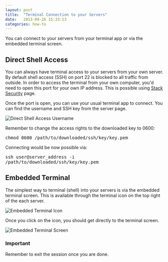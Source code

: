 ```yaml
---
layout: post
title:  "Terminal Connection to your Servers"
date:   2013-09-26 15:33:13
categories: how-to
---
```


<p class="lead">You can connect to your servers from your terminal app or via the embedded terminal screen.</p>

## Direct Shell Access
You can always have terminal access to your servers from your own server. By default shell access (SSH) on port 22 is blocked to all traffic from outside. In order to access the terminal from your own computer, you'd need to open this port for your own IP address. This is possible using [Stack Security](/stack-features/stack-security.html) page.

Once the port is open, you can use your usual terminal app to connect. You can find the username and SSH key from the server page.

![Direct Shell Access Username](http://cdn.cloud66.com.s3.amazonaws.com/images/help/ssh_download.png)

Remember to change the access rights to the downloaded key to 0600:

<p>
<kbd>
	chmod 0600 /path/to/downloaded/ssh/key/key.pem
</kbd>
</p>

Connecting would be now possible via:

<p>
	<kbd>
		ssh user@server_address -i /path/to/downloaded/ssh/key/key.pem
	</kbd>
</p>

## Embedded Terminal
The simplest way to terminal (shell) into your servers is via the embedded terminal screen. This is available through the terminal icon on the top right of the each server.

![Embedded Terminal Icon](http://cdn.cloud66.com.s3.amazonaws.com/images/help/embedded_terminal.png)

Once you click on the icon, you should get directly to the terminal screen.

![Embedded Terminal Screen](http://cdn.cloud66.com.s3.amazonaws.com/images/help/embedded_terminal_screen.png)

<div class="notice">
		<h3>Important</h3>
		<p>Remember to exit the session once you are done.</p>
</div>